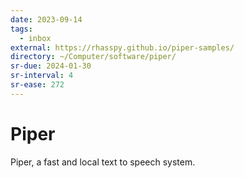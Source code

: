 ```yaml
---
date: 2023-09-14
tags:
  - inbox
external: https://rhasspy.github.io/piper-samples/
directory: ~/Computer/software/piper/
sr-due: 2024-01-30
sr-interval: 4
sr-ease: 272
---
```

# Piper

Piper, a fast and local text to speech system.
